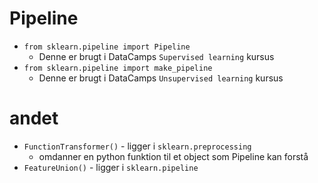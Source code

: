 # Pipeline
- `from sklearn.pipeline import Pipeline`
  - Denne er brugt i DataCamps `Supervised learning` kursus
- `from sklearn.pipeline import make_pipeline`
  - Denne er brugt i DataCamps `Unsupervised learning` kursus

# andet
- `FunctionTransformer()` - ligger i `sklearn.preprocessing`
  - omdanner en python funktion til et object som Pipeline kan forstå
- `FeatureUnion()` - ligger i `sklearn.pipeline`
